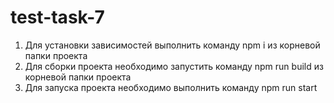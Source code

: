 # test-task-7
1) Для установки зависимостей выполнить команду npm i из корневой папки проекта
2) Для сборки проекта необходимо запустить команду npm run build из корневой папки проекта
3) Для запуска проекта необходимо выполнить команду npm run start
